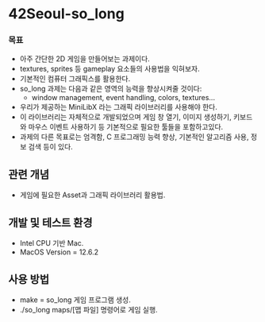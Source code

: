 # 42Seoul-so_long
### 목표
- 아주 간단한 2D 게임을 만들어보는 과제이다.
- textures, sprites 등 gameplay 요소들의 사용법을 익혀보자.
- 기본적인 컴퓨터 그래픽스를 활용한다.
- so_long 과제는 다음과 같은 영역의 능력을 향상시켜줄 것이다:
  - window management, event handling, colors, textures...
- 우리가 제공하는 MiniLibX 라는 그래픽 라이브러리를 사용해야 한다.
- 이 라이브러리는 자체적으로 개발되었으며 게임 창 열기, 이미지 생성하기, 키보드와 마우스 이벤트 사용하기 등 기본적으로 필요한 툴들을 포함하고있다.
- 과제의 다른 목표로는 엄격함, C 프로그래밍 능력 향상, 기본적인 알고리즘 사용, 정보 검색 등이 있다.

## 관련 개념
- 게임에 필요한 Asset과 그래픽 라이브러리 활용법.

## 개발 및 테스트 환경
- Intel CPU 기반 Mac.
- MacOS Version = 12.6.2

## 사용 방법
- make = so_long 게임 프로그램 생성.
- ./so_long maps/[맵 파일] 명령어로 게임 실행.

